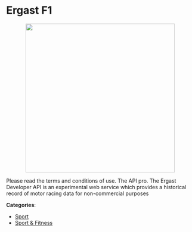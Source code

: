 # Ergast F1
<p align="center">
    <img width="400" src="https://raw.githubusercontent.com/apis-list/apis-list/apis/ergast-f1/logo_256x256.png" />
</p>

Please read the terms and conditions of use.  The API pro. The Ergast Developer API is an experimental web service which provides a historical record of motor racing data for non-commercial purposes



**Categories**:
- [Sport](https://github.com/apis-list/apis-list#sport)
- [Sport & Fitness](https://github.com/apis-list/apis-list#sport-and-fitness)





